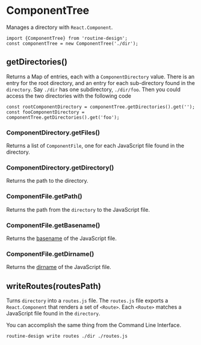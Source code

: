 # ComponentTree

Manages a directory with `React.Component`. 
```
import {ComponentTree} from 'routine-design';
const componentTree = new ComponentTree('./dir');
```

## getDirectories()

Returns a Map of entries, each with a `ComponentDirectory` value. There is an entry for the root directory, and an entry for each sub-directory found in the `directory`. Say `./dir` has one subdirectory, `./dir/foo`. Then you could access the two directories with the following code
```
const rootComponentDirectory = componentTree.getDirectories().get('');
const fooComponentDirectory = componentTree.getDirectories().get('foo');
```

### ComponentDirectory.getFiles()

Returns a list of `ComponentFile`, one for each JavaScript file found in the directory.

### ComponentDirectory.getDirectory()

Returns the path to the directory.

### ComponentFile.getPath()

Returns the path from the `directory` to the JavaScript file.

### ComponentFile.getBasename()

Returns the [basename](https://nodejs.org/api/path.html#path_path_basename_path_ext) of the JavaScript file.

### ComponentFile.getDirname()

Returns the [dirname](https://nodejs.org/api/path.html#path_path_dirname_path) of the JavaScript file.

## writeRoutes(routesPath)

Turns `directory` into a `routes.js` file. The `routes.js`  file exports a `React.Component` that renders a set of `<Route>`. Each `<Route>` matches a JavaScript file found in the `directory`.

You can accomplish the same thing from the Command Line Interface. 
```
routine-design write routes ./dir ./routes.js
```
